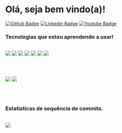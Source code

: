 
<h1>Olá, seja bem vindo(a)!</h1>



[![Github Badge](https://img.shields.io/badge/-Github-000?style=flat-square&logo=Github&logoColor=white&link=https://github.com/peguimasid)](https://github.com/peguimasid)
[![Linkedin Badge](https://img.shields.io/badge/-LinkedIn-blue?style=flat-square&logo=Linkedin&logoColor=white&link=https://www.linkedin.com/in/guilhermo-masid-494677b8/)](https://www.linkedin.com/in/guilhermo-masid-494677b8/)
[![Youtube Badge](https://img.shields.io/badge/-YouTube-ff0000?style=flat-square&labelColor=ff0000&logo=youtube&logoColor=white&link=https://www.youtube.com/channel/UCTF5MfUsa-9dFCOHFTA9xzw)](https://www.youtube.com/channel/UCTF5MfUsa-9dFCOHFTA9xzw)




<h3>Tecnologias que estou aprendendo a usar!</h3> <br>
<div>
<img src="https://img.shields.io/badge/javascript%20-%23323330.svg?&style=for-the-badge&logo=javascript&logoColor=%23F7DF1E"/> 
<img src="https://img.shields.io/badge/html5%20-%23E34F26.svg?&style=for-the-badge&logo=html5&logoColor=white"/> 
<img src="https://img.shields.io/badge/css3%20-%231572B6.svg?&style=for-the-badge&logo=css3&logoColor=white"/> 
<img src="https://img.shields.io/badge/Python-FFD43B?style=for-the-badge&logo=python&logoColor=blue"/>
<img src="https://img.shields.io/badge/Django-092E20?style=for-the-badge&logo=django&logoColor=green"/>
<img src="https://img.shields.io/badge/MySQL-005C84?style=for-the-badge&logo=mysql&logoColor=white"/>
<img src="https://img.shields.io/badge/Docker-2CA5E0?style=for-the-badge&logo=docker&logoColor=white"/>
</div>

<br><br>


<div> 
  <img src="https://github-readme-stats.vercel.app/api?username=Guilherme-Oliveira-Cunha&show_icons=true&title_color=03bb85&icon_color=03bb85text_color=03bb85&bg_color=fff&count_private=true"/>
  <img src="https://github-readme-stats.vercel.app/api/top-langs/?username=Guilherme-Oliveira-Cunha&show_icons=true&title_color=03bb85&icon_color=03bb85&text_color=03bb85&bg_color=fff&count_private=true"/>
</div>

<br><br>

<h3>Estatísticas de sequência de commits.</h3> <br>
<div> 
  <img src="https://github-readme-streak-stats.herokuapp.com/?user=Guilherme-Oliveira-Cunha&theme=vue">
</div>

















